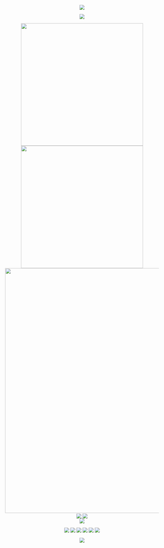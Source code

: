 <!-- https://github.com/kyechan99/capsule-render -->
<p align="center">
<img src="https://capsule-render.vercel.app/api?type=waving&color=timeGradient&height=300&&section=header&text=HI%20THERE!&fontSize=90&fontAlign=50&fontAlignY=30&desc=I%20am%20HengXin666!&descAlign=50&descSize=30&descAlignY=60&animation=twinkling">
</p>
 
<!-- https://github.com/DenverCoder1/readme-typing-svg -->
<p align="center">
<img src="https://readme-typing-svg.demolab.com?font=Orbitron&size=25&pause=100&center=true&vCenter=true&random=false&width=600&lines=ここから先は一方通行だ！" />
</p>
 
<p align="center">
<!-- https://github.com/anuraghazra/github-readme-stats -->
<img align="center" width="400" src="https://github-readme-stats.vercel.app/api?username=HengXin666&theme=transparent&include_all_commits=true&show_icons=true&hide_border=true" />

<!-- https://github.com/DenverCoder1/github-readme-streak-stats -->
<img align="center" width="400" src="https://streak-stats.demolab.com?user=HengXin666&theme=transparent&date_format=%5BY.%5Dn.j&hide_border=true" />
<br/>

<!-- https://github.com/Ashutosh00710/github-readme-activity-graph -->
<img width="800" src="https://github-readme-activity-graph.vercel.app/graph?username=HengXin666&theme=github-compact&hide_border=true&area=true">
<br/>

<!-- https://github.com/anuraghazra/github-readme-stats -->
<img align="center" src="https://github-readme-stats.vercel.app/api/wakatime?username=Heng_Xin&theme=transparent&hide_border=true&layout=compact&langs_count=114514" />

<!-- https://github.com/anuraghazra/github-readme-stats -->
<img align="center" src="https://github-readme-stats.vercel.app/api/top-langs/?username=HengXin666&theme=transparent&hide_border=true&layout=donut-vertical&langs_count=114514" />
<br/>

<!-- https://github.com/tandpfun/skill-icons -->
<img align="center" src="https://skillicons.dev/icons?i=git,github,c,cpp,cmake,qt,linux,arch,docker,py,java,spring,mysql,redis,mongodb,html,css,js,ts,vue,cf,windows,md&theme=light" />
</p>
 
<!-- https://github.com/badges/shields -->
<p align="center">
<a href="https://github.com/HengXin666"><img src="https://img.shields.io/badge/GitHub-HengXin666-blue?logo=github" /></a>
<a href="https://HengXin666.blog.csdn.net">
<a href="https://space.bilibili.com/478917126"><img src="https://img.shields.io/badge/哔哩哔哩-Heng__Xin-pink?logo=bilibili" /></a>
<img src="https://img.shields.io/badge/QQ-282000500-green?logo=tencentqq" />
<a href="https://leetcode.cn/u/heng_xin/"><img src="https://img.shields.io/badge/LeetCode-Heng__Xin-rgb(99,00,99)?logo=leetcode" /></a>
<!-- https://github.com/antonkomarev/github-profile-views-counter -->
<img src="https://komarev.com/ghpvc/?username=HengXin666&abbreviated=true&color=yellow" />
<img src="https://wakatime.com/badge/user/2eabe28a-bba2-4d68-932a-4ea435bd8dc3.svg" />
</p>
 
<!-- https://github.com/kyechan99/capsule-render -->
<p align="center">
<img src="https://capsule-render.vercel.app/api?type=waving&color=timeGradient&height=300&&section=footer&text=THE%20END!&fontSize=90&fontAlign=50&fontAlignY=70&desc=Hope%20your%20program%20is%20bug-free!&descAlign=50&descSize=30&descAlignY=40&animation=twinkling">
</p>